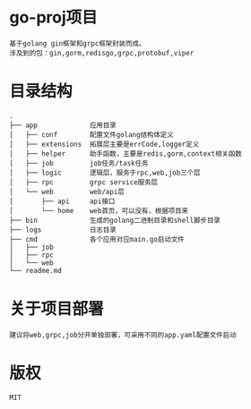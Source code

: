 # go-proj项目
    基于golang gin框架和grpc框架封装而成。
    涉及到的包：gin,gorm,redisgo,grpc,protobuf,viper

# 目录结构
    .
    ├── app             应用目录
    │   ├── conf        配置文件golang结构体定义
    │   ├── extensions  拓展层主要是errCode,logger定义
    │   ├── helper      助手函数，主要是redis,gorm,context相关函数
    │   ├── job         job任务/task任务
    │   ├── logic       逻辑层，服务于rpc,web,job三个层
    │   ├── rpc         grpc service服务层
    │   └── web         web/api层
    │       ├── api     api接口
    │       └── home    web首页，可以没有，根据项目来
    ├── bin             生成的golang二进制目录和shell脚步目录
    ├── logs            日志目录
    ├── cmd             各个应用对应main.go启动文件
    │   ├── job
    │   ├── rpc
    │   └── web
    └── readme.md
# 关于项目部署
    建议将web,grpc,job分开单独部署，可采用不同的app.yaml配置文件启动

# 版权
    MIT
